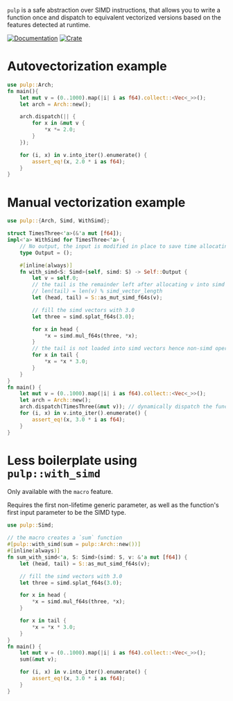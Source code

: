 `pulp` is a safe abstraction over SIMD instructions, that allows you to write a function once
and dispatch to equivalent vectorized versions based on the features detected at runtime.

[![Documentation](https://docs.rs/pulp/badge.svg)](https://docs.rs/pulp)
[![Crate](https://img.shields.io/crates/v/pulp.svg)](https://crates.io/crates/pulp)

# Autovectorization example

```rust
use pulp::Arch;
fn main(){
    let mut v = (0..1000).map(|i| i as f64).collect::<Vec<_>>();
    let arch = Arch::new();

    arch.dispatch(|| {
        for x in &mut v {
            *x *= 2.0;
        }
    });

    for (i, x) in v.into_iter().enumerate() {
        assert_eq!(x, 2.0 * i as f64);
    }
}
```

# Manual vectorization example

```rust
use pulp::{Arch, Simd, WithSimd};

struct TimesThree<'a>(&'a mut [f64]);
impl<'a> WithSimd for TimesThree<'a> {
    // No output, the input is modified in place to save time allocating a new vector
    type Output = ();

    #[inline(always)]
    fn with_simd<S: Simd>(self, simd: S) -> Self::Output {
        let v = self.0;
        // the tail is the remainder left after allocating v into simd vectors
        // len(tail) = len(v) % simd_vector_length
        let (head, tail) = S::as_mut_simd_f64s(v);

        // fill the simd vectors with 3.0
        let three = simd.splat_f64s(3.0);

        for x in head {
            *x = simd.mul_f64s(three, *x);
        }
        // the tail is not loaded into simd vectors hence non-simd operations are used
        for x in tail {
            *x = *x * 3.0;
        }
    }
}
fn main() {
    let mut v = (0..1000).map(|i| i as f64).collect::<Vec<_>>();
    let arch = Arch::new();
    arch.dispatch(TimesThree(&mut v)); // dynamically dispatch the function to the correct simd implementation
    for (i, x) in v.into_iter().enumerate() {
        assert_eq!(x, 3.0 * i as f64);
    }
}
```

# Less boilerplate using `pulp::with_simd`

Only available with the `macro` feature.

Requires the first non-lifetime generic parameter, as well as the function's
first input parameter to be the SIMD type.

```rust
use pulp::Simd;

// the macro creates a `sum` function
#[pulp::with_simd(sum = pulp::Arch::new())]
#[inline(always)]
fn sum_with_simd<'a, S: Simd>(simd: S, v: &'a mut [f64]) {
    let (head, tail) = S::as_mut_simd_f64s(v);

    // fill the simd vectors with 3.0
    let three = simd.splat_f64s(3.0);

    for x in head {
        *x = simd.mul_f64s(three, *x);
    }

    for x in tail {
        *x = *x * 3.0;
    }
}
fn main() {
    let mut v = (0..1000).map(|i| i as f64).collect::<Vec<_>>();
    sum(&mut v);

    for (i, x) in v.into_iter().enumerate() {
        assert_eq!(x, 3.0 * i as f64);
    }
}
```
